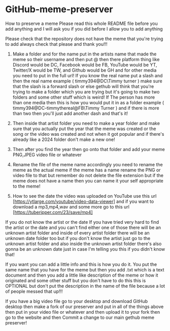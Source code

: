 # GitHub-meme-preserver
How to preserve a meme
Please read this whole README file before you add anything and I will ask you if you did before I allow you to add anything

Please check that the repository does not have the meme that you're trying to add always check that please and thank you!!!

1. Make a folder and for the name put in the artists name that made the meme so their username and then put @ then there platform thing like Discord would be DC, Facebook would be FB, YouTube would be YT, Twitter/X would be TW, and Github would be GH and for other media you need to put in the full url! If you know the real name put a slash and then the real name example ( timmy394@DC\Timmy turner ) make sure that the slash is a forward slash or else gethub will think that you're trying to make a folder which you are trying but it's going to make two folders and some other stuff which is weird! If The person has more than one media then this is how you would put it in as a folder example ( timmy394@DC-timmythereal@FB\Timmy Turner ) and if there is more than two then you'll just add another dash and that's it!

2. Then inside that artist folder you need to make a year folder and make sure that you actually put the year that the meme was created or the song or the video was created and not when it got popular and if there's already like a 2024 folder don't make a new one!

3. Then after you find the year then go onto that folder and add your meme PNG,JPEG video file or whatever

4. Rename the file of the meme name accordingly you need to rename the meme as the actual meme if the meme has a name rename the PNG or video file to that but remember do not delete the file extension but if the meme does not have a name then you can name it your self appropriate to the meme!

5. How to see the date the video was uploaded on YouTube use this url [https://ytlarge.com/youtube/video-data-viewer] and if you want to download a mp3,mp4,wav and some more go to this url [https://tuberipper.com/23/save/mp4]

If you do not know the artist or the date
If you have tried very hard to find the artist or the date and you can't find either one of those there will be an unknown artist folder and inside of every artist folder there will be an unknown date folder too but if you don't know the artist just go to the unknown artist folder and also inside the unknown artist folder there's also gonna be an unknown date just in case I'm telling you this if you didn't know that!

If you want you can add a little info and this is how you do it. You put the same name that you have for the meme but then you add .txt which is a text document and then you add a little like description of the meme or how it originated and some other stuff but you don't have to do this this is OPTIONAL but don't put the description in the name of the file because a lot of people messed that up!!!

If you have a big video file go to your desktop and download GitHub desktop then make a fork of our preserver and put in all of the things above then put in your video file or whatever and then upload it to your fork then go to the website and then Commit a change to our main gethub meme preserver!
